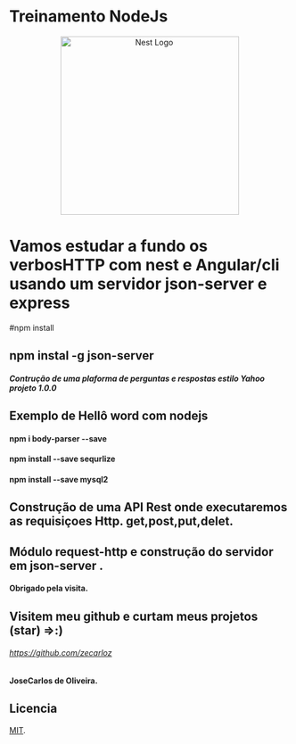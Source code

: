 # Treinamento NodeJs
<p align="center">
  <a href="http://nestjs.com/" target="blank"><img src="https://nestjs.com/img/logo_text.svg" width="320" alt="Nest Logo" /></a>
</p>

[circleci-image]: https://img.shields.io/circleci/build/github/nestjs/nest/master?token=abc123def456
[circleci-url]: https://circleci.com/gh/nestjs/nest
# Vamos estudar a fundo os verbosHTTP com nest e Angular/cli usando um servidor json-server e express
#npm install 
## npm instal -g json-server

##### Contrução de uma plaforma de perguntas e respostas estilo Yahoo projeto 1.0.0

## Exemplo de Hellô word com nodejs
#### npm i body-parser --save
#### npm install --save sequrlize
#### npm install --save mysql2



## Construção de uma API Rest onde executaremos as requisiçoes Http. get,post,put,delet.
## Módulo request-http e construção do servidor em json-server .
#### Obrigado pela visita.
## Visitem meu github e curtam meus projetos (star) =>:)
###### https://github.com/zecarloz
#### JoseCarlos de Oliveira.

## Licencia
[MIT](https://choosealicense.com/licenses/mit/).
